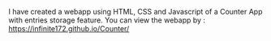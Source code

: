I have created a webapp using HTML, CSS and Javascript of a Counter App with entries storage feature.
You can view the webapp by :
https://infinite172.github.io/Counter/
